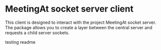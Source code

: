 MeetingAt socket server client
==============================

This client is designed to interact with the project MeetingAt socket server. The package allows you to create a layer between the central server and requests a child server sockets.

testing readme
